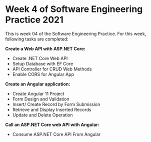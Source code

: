 # Week 4 of Software Engineering Practice 2021
This is week 04 of the Software Engineering Practice. For this week, following tasks are completed:


**Create a Web API with ASP.NET Core:**
- Create .NET Core Web API
- Setup Database with EF Core
- API Controller for CRUD Web Methods
- Enable CORS for Angular App

**Create an Angular application:**
- Create Angular 11 Project
- Form Design and Validation
- Insert/ Create Record by Form Submission
- Retrieve and Display Inserted Records
- Update and Delete Operation

**Call an ASP.NET Core web API with Angular:**
- Consume ASP.NET Core API From Angular
